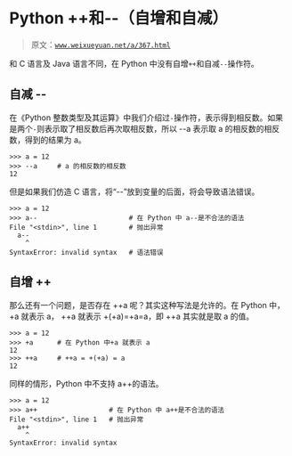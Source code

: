 # Python ++和--（自增和自减）

> 原文：[`www.weixueyuan.net/a/367.html`](http://www.weixueyuan.net/a/367.html)

和 C 语言及 Java 语言不同，在 Python 中没有自增`++`和自减`--`操作符。

## 自减 --

在《Python 整数类型及其运算》中我们介绍过`-`操作符，表示得到相反数。如果是两个`-`则表示取了相反数后再次取相反数，所以 --a 表示取 a 的相反数的相反数，得到的结果为 a。

```
>>> a = 12
>>> --a     # a 的相反数的相反数
12
```

但是如果我们仿造 C 语言，将“--”放到变量的后面，将会导致语法错误。

```
>>> a = 12
>>> a--                       # 在 Python 中 a--是不合法的语法
File "<stdin>", line 1        # 抛出异常
  a--
    ^
SyntaxError: invalid syntax   # 语法错误
```

## 自增 ++

那么还有一个问题，是否存在 ++a 呢？其实这种写法是允许的。在 Python 中，+a 就表示 a， ++a 就表示 +(+a)=+a=a，即 ++a 其实就是取 a 的值。

```
>>> a = 12
>>> +a      # 在 Python 中+a 就表示 a
12
>>> ++a     # ++a = +(+a) = a
12
```

同样的情形，Python 中不支持 a++的语法。

```
>>> a = 12
>>> a++                  # 在 Python 中 a++是不合法的语法
File "<stdin>", line 1   # 抛出异常
  a++
    ^
SyntaxError: invalid syntax
```